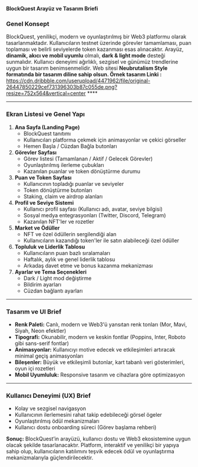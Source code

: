 **BlockQuest Arayüz ve Tasarım Briefi**

### **Genel Konsept**

BlockQuest, yenilikçi, modern ve oyunlaştırılmış bir Web3 platformu olarak tasarlanmaktadır. Kullanıcıların testnet üzerinde görevler tamamlaması, puan toplaması ve belirli seviyelerde token kazanması esas alınacaktır. Arayüz, **dinamik, akıcı ve mobil uyumlu** olmalı, **dark & light mode** desteği sunmalıdır. Kullanıcı deneyimi ağırlıklı, sezgisel ve günümüz trendlerine uygun bir tasarım benimsenmelidir. Web sitesi **Neubrutalism Style formatında bir tasarım diline sahip olsun. 
Örnek tasarım Linki :**  https://cdn.dribbble.com/userupload/4471962/file/original-26447850229cef731396303b87c055de.png?resize=752x564&vertical=center ****

---

### **Ekran Listesi ve Genel Yapı**

1. **Ana Sayfa (Landing Page)**
    - BlockQuest tanıtımı
    - Kullanıcıları platforma çekmek için animasyonlar ve çekici görseller
    - Hemen Başla / Cüzdan Bağla butonları
2. **Görevler Sayfası**
    - Görev listesi (Tamamlanan / Aktif / Gelecek Görevler)
    - Oyunlaştırılmış ilerleme çubukları
    - Kazanılan puanlar ve token dönüştürme durumu
3. **Puan ve Token Sayfası**
    - Kullanıcının topladığı puanlar ve seviyeler
    - Token dönüştürme butonları
    - Staking, claim ve airdrop alanları
4. **Profil ve Seviye Sistemi**
    - Kullanıcı profil sayfası (Kullanıcı adı, avatar, seviye bilgisi)
    - Sosyal medya entegrasyonları (Twitter, Discord, Telegram)
    - Kazanılan NFT'ler ve rozetler
5. **Market ve Ödüller**
    - NFT ve özel ödüllerin sergilendiği alan
    - Kullanıcıların kazandığı token'ler ile satın alabileceği özel ödüller
6. **Topluluk ve Liderlik Tablosu**
    - Kullanıcıların puan bazlı sıralamaları
    - Haftalık, aylık ve genel liderlik tablosu
    - Arkadaş davet etme ve bonus kazanma mekanizması
7. **Ayarlar ve Tema Seçenekleri**
    - Dark / Light mod değiştirme
    - Bildirim ayarları
    - Cüzdan bağlantı ayarları

---

### **Tasarım ve UI Brief**

- **Renk Paleti:** Canlı, modern ve Web3'ü yansıtan renk tonları (Mor, Mavi, Siyah, Neon efektler)
- **Tipografi:** Okunabilir, modern ve keskin fontlar (Poppins, Inter, Roboto gibi sans-serif fontlar)
- **Animasyonlar:** Kullanıcıyı motive edecek ve etkileşimleri artıracak minimal geçiş animasyonları
- **Bileşenler:** Büyük ve etkileşimli butonlar, kart tabanlı veri gösterimleri, oyun içi rozetleri
- **Mobil Uyumluluk:** Responsive tasarım ve cihazlara göre optimizasyon

---

### **Kullanıcı Deneyimi (UX) Brief**

- Kolay ve sezgisel navigasyon
- Kullanıcının ilerlemesini rahat takip edebileceği görsel ögeler
- Oyunlaştırılmış ödül mekanizmaları
- Kullanıcı dostu onboarding süreci (Görev başlama rehberi)

**Sonuç:**
BlockQuest’in arayüzü, kullanıcı dostu ve Web3 ekosistemine uygun olacak şekilde tasarlanacaktır. Platform, interaktif ve yenilikçi bir yapıya sahip olup, kullanıcıların katılımını teşvik edecek ödül ve oyunlaştırma mekanizmalarıyla güçlendirilecektir.